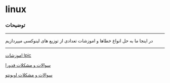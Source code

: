 # linux
### توضیحات

__________________

در اینجا ما به حل انواع خطاها و اموزشات تعدادی از توزیع های لینوکسی میپردازیم

__________________

[اموزشات lpic](https://github.com/ahmadreza1383/linux/tree/lpic)


[سوالات و مشکلات فدورا ](https://github.com/ahmadreza1383/linux/tree/fedora)


[سوالات و مشکلات اوبونتو ](https://github.com/ahmadreza1383/linux/tree/ubuntu)

